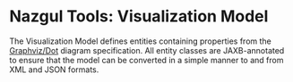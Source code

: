 # Nazgul Tools: Visualization Model

The Visualization Model defines entities containing properties from the [Graphviz/Dot](http://www.graphviz.org)
diagram specification. All entity classes are JAXB-annotated to ensure that the model can be converted in a simple 
manner to and from XML and JSON formats.
